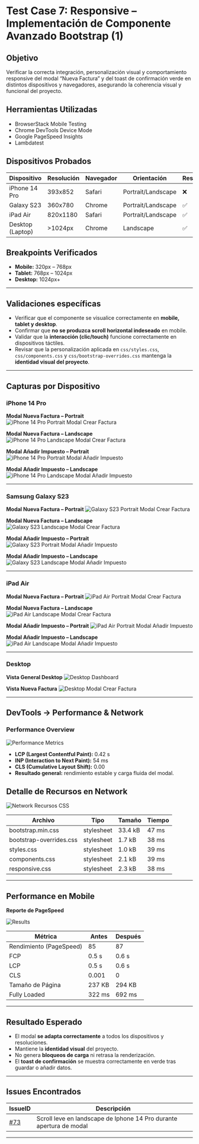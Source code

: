 # Test Case 7: Responsive – Implementación de Componente Avanzado Bootstrap (1)

## Objetivo
Verificar la correcta integración, personalización visual y comportamiento responsive del modal “Nueva Factura” y del toast de confirmación verde en distintos dispositivos y navegadores, asegurando la coherencia visual y funcional del proyecto.
 

## Herramientas Utilizadas
- BrowserStack Mobile Testing  
- Chrome DevTools Device Mode  
- Google PageSpeed Insights 
- Lambdatest

## Dispositivos Probados
| Dispositivo       | Resolución | Navegador | Orientación         | Resultado |
|-------------------|------------|-----------|---------------------|-----------|
| iPhone 14 Pro     | 393x852    | Safari    | Portrait/Landscape  | ❌ |
| Galaxy S23        | 360x780    | Chrome    | Portrait/Landscape  | ✅ |
| iPad Air          | 820x1180   | Safari    | Portrait/Landscape  | ✅ |
| Desktop (Laptop)  | >1024px    | Chrome    | Landscape           | ✅ |

## Breakpoints Verificados
- **Mobile:** 320px – 768px  
- **Tablet:** 768px – 1024px  
- **Desktop:** 1024px+  

---

## Validaciones específicas
- Verificar que el componente se visualice correctamente en **mobile, tablet y desktop**.  
- Confirmar que **no se produzca scroll horizontal indeseado** en mobile.  
- Validar que la **interacción (clic/touch)** funcione correctamente en dispositivos táctiles.  
- Revisar que la personalización aplicada en `css/styles.css`, `css/components.css` y `css/bootstrap-overrides.css` mantenga la **identidad visual del proyecto**.  

---

## Capturas por Dispositivo

### iPhone 14 Pro
**Modal Nueva Factura – Portrait**
![iPhone 14 Pro Portrait Modal Crear Factura](../screenshots/14pro_CrearF_portair.png)

**Modal Nueva Factura – Landscape**
![iPhone 14 Pro Landscape Modal Crear Factura](../screenshots/14pro_CrearF_landscape.png)

**Modal Añadir Impuesto – Portrait**
![iPhone 14 Pro Portrait Modal Añadir Impuesto](../screenshots/14pro_Aimp_portair.png)

**Modal Añadir Impuesto – Landscape**
![iPhone 14 Pro Landscape Modal Añadir Impuesto](../screenshots/14pro_Aimp_landscape.png)

---

### Samsung Galaxy S23
**Modal Nueva Factura – Portrait**
![Galaxy S23 Portrait Modal Crear Factura](../screenshots/S22_CrearF_Portair.png)

**Modal Nueva Factura – Landscape**
![Galaxy S23 Landscape Modal Crear Factura](../screenshots/S22_CrearF_landscape.png)

**Modal Añadir Impuesto – Portrait**
![Galaxy S23 Portrait Modal Añadir Impuesto](../screenshots/S22_Aimp_Portair.png)

**Modal Añadir Impuesto – Landscape**
![Galaxy S23 Landscape Modal Añadir Impuesto](../screenshots/S22_Aimp_landspape.png)

---

### iPad Air
**Modal Nueva Factura – Portrait**
![iPad Air Portrait Modal Crear Factura](../screenshots/Ipad_Air_Factura_Portairt.png)

**Modal Nueva Factura – Landscape**
![iPad Air Landscape Modal Crear Factura](../screenshots/Ipad_Air_Factura_landscape2.png)

**Modal Añadir Impuesto – Portrait**
![iPad Air Portrait Modal Añadir Impuesto](../screenshots/Ipad_Air_Portair_Aimp1.png)

**Modal Añadir Impuesto – Landscape**
![iPad Air Landscape Modal Añadir Impuesto](../screenshots/Ipad_Air_Aimp_landscape.png)

---

### Desktop
**Vista General Desktop**
![Desktop Dashboard](../screenshots/Chorme_Destokp.png)

**Vista Nueva Factura**
![Desktop Modal Crear Factura](../screenshots/Chorme_Destokp_2.png)

---

## DevTools → Performance & Network

### Performance Overview

![Performance Metrics](../screenshots/Metricas_Css_Js.png)

- **LCP (Largest Contentful Paint):** 0.42 s  
- **INP (Interaction to Next Paint):** 54 ms  
- **CLS (Cumulative Layout Shift):** 0.00  
- **Resultado general:** rendimiento estable y carga fluida del modal.

## Detalle de Recursos en Network
![Network Recursos CSS](../screenshots/Performance_Css_Js.png)

| Archivo | Tipo | Tamaño | Tiempo |
|----------|------|--------|--------|
| bootstrap.min.css | stylesheet | 33.4 kB | 47 ms |
| bootstrap-overrides.css | stylesheet | 1.7 kB | 38 ms |
| styles.css | stylesheet | 1.0 kB | 39 ms |
| components.css | stylesheet | 2.1 kB | 39 ms |
| responsive.css | stylesheet | 2.3 kB | 38 ms |

---

## Performance en Mobile
 **Reporte de PageSpeed**  

![Results](../screenshots/Metricas_PageSpeed.jpg)  

| Métrica | Antes | Después |
|----------|--------|----------|
| Rendimiento (PageSpeed) | 85 | 87 |
| FCP | 0.5 s | 0.6 s |
| LCP | 0.5 s | 0.6 s |
| CLS | 0.001 | 0 |
| Tamaño de Página | 237 KB | 294 KB |
| Fully Loaded | 322 ms | 692 ms |

---

## Resultado Esperado
- El modal **se adapta correctamente** a todos los dispositivos y resoluciones.  
- Mantiene la **identidad visual** del proyecto.  
- No genera **bloqueos de carga** ni retrasa la renderización.  
- El **toast de confirmación** se muestra correctamente en verde tras guardar o añadir datos.

---

## Issues Encontrados
| IssueID | Descripción |
|----------|-------------|
| [#73](https://github.com/ramiromarcosmorales/emiti-web/issues/73) | Scroll leve en landscape de Iphone 14 Pro durante apertura de modal |

---